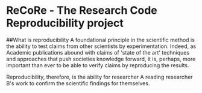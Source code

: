 # ReCoRe - The Research Code Reproducibility project

##What is reproducibility
A foundational principle in the scientific method is the ability to test claims from other scientists by experimentation. Indeed, as Academic publications abound with claims of 'state of the art' techniques and approaches that push societies knowledge forward, it is, perhaps, more important than ever to be able to verify claims by reproducing the results. 

Reproducibility, therefore, is the ability for researcher A reading researcher B's work to confirm the scientific findings for themselves.
